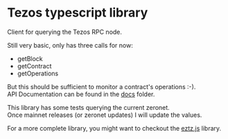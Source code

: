 # Tezos typescript library

Client for querying the Tezos RPC node.

Still very basic, only has three calls for now:

* getBlock
* getContract
* getOperations

But this should be sufficient to monitor a contract's operations :-).  
API Documentation can be found in the [docs](docs) folder.

This library has some tests querying the current zeronet.  
Once mainnet releases (or zeronet updates) I will update the values.

For a more complete library, you might want to checkout the [eztz.js](https://github.com/stephenandrews/eztz) library.